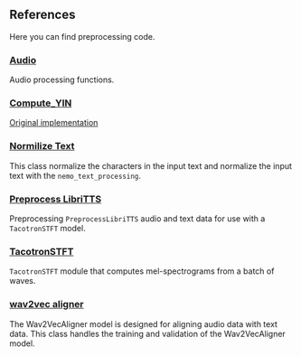 ## References

Here you can find preprocessing code.

### [Audio](audio.md)

Audio processing functions.

### [Compute_YIN](./compute_yin.md)

[Original implementation](https://github.com/NVIDIA/mellotron/blob/master/yin.py)

### [Normilize Text](./normilize_text.md)

This class normalize the characters in the input text and normalize the input text with the `nemo_text_processing`.

### [Preprocess LibriTTS](./preprocess_libritts.md)

Preprocessing `PreprocessLibriTTS` audio and text data for use with a `TacotronSTFT` model.

### [TacotronSTFT](./tacotron_stft.md)

`TacotronSTFT` module that computes mel-spectrograms from a batch of waves.

### [wav2vec aligner](./wav2vec_aligner.md)

The Wav2VecAligner model is designed for aligning audio data with text data.
This class handles the training and validation of the Wav2VecAligner model.

